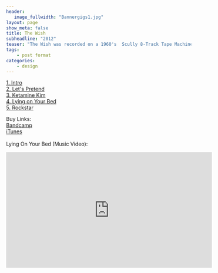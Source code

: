 ```yaml
---
header:
   image_fullwidth: "Bannergigs1.jpg"
layout: page
show_meta: false
title: The Wish
subheadline: "2012"
teaser: "The Wish was recorded on a 1960's  Scully 8-Track Tape Machine, using old school recording techniques. Published  only  on vinyl & digital download."
tags:
    - post format
categories:
    - design 
---
```

<!--more-->
 <a href="https://longhairedmusic.bandcamp.com/album/the-wish">1. Intro</a><br>
 <a href="https://longhairedmusic.bandcamp.com/album/the-wish">2. Let's Pretend</a><br>
 <a href="https://longhairedmusic.bandcamp.com/album/the-wish">3. Ketamine Kim</a><br>
 <a href="https://youtu.be/Tmn6Moxiw5M">4. Lying on Your Bed</a><br>
 <a href="https://longhairedmusic.bandcamp.com/album/the-wish">5. Rockstar</a><br>

Buy Links:<br>
  <a href="https://longhairedmusic.bandcamp.com/album/the-wish">Bandcamp</a><br>
  <a href="https://itunes.apple.com/us/album/the-wish-ep/id688008076">iTunes</a><br><br>
  Lying On Your Bed (Music Video):<br>
  <iframe width="560" height="315" src="https://www.youtube.com/embed/Tmn6Moxiw5M" frameborder="0" allowfullscreen></iframe>
